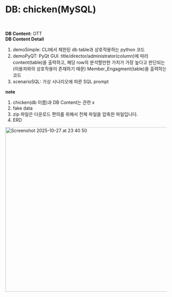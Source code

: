 # DB: chicken(MySQL)<br>
<br>

__DB Content:__ OTT<br>
__DB Content Detail__ <br>
1. demoSimple: CLI에서 제한된 db table과 상호작용하는 python 코드
2. demoPyQT: PyQt GUI. title/director/administrator(column)에 따라 content(table)을 출력하고, 해당 row의 분석할만한 가치가 가장 높다고 판단되는(이용자와의 상호작용이 존재하기 때문) Member_Engagment(table)을 출력하는 코드
3. scenarioSQL: 가상 시나리오에 따른 SQL prompt <br>

__note__ <br>
1. chicken(db 이름)과 DB Content는 관련 x
2. fake data
3. zip 파일은 다운로드 편의를 위해서 전체 파일을 압축한 파일입니다.
4. ERD
<img width="972" height="514" alt="Screenshot 2025-10-27 at 23 40 50" src="https://github.com/user-attachments/assets/675f42c0-54fa-445c-bb1e-ac3228b03f8b" />

